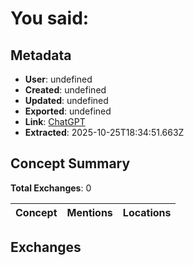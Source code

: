 # **You said:**

## Metadata

- **User**: undefined
- **Created**: undefined
- **Updated**: undefined
- **Exported**: undefined
- **Link**: [ChatGPT](undefined)
- **Extracted**: 2025-10-25T18:34:51.663Z

## Concept Summary

**Total Exchanges**: 0

| Concept | Mentions | Locations |
|---------|----------|----------|

## Exchanges

